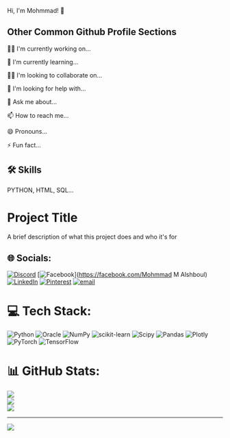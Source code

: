 Hi, I'm Mohmmad! 👋
## Other Common Github Profile Sections
👩‍💻 I'm currently working on...

🧠 I'm currently learning...

👯‍♀️ I'm looking to collaborate on...

🤔 I'm looking for help with...

💬 Ask me about...

📫 How to reach me...

😄 Pronouns...

⚡️ Fun fact...


## 🛠 Skills
PYTHON, HTML, SQL...

# Project Title

A brief description of what this project does and who it's for



## 🌐 Socials:
[![Discord](https://img.shields.io/badge/Discord-%237289DA.svg?logo=discord&logoColor=white)](https://discord.gg/mohmmad00242) [![Facebook](https://img.shields.io/badge/Facebook-%231877F2.svg?logo=Facebook&logoColor=white)](https://facebook.com/Mohmmad M Alshboul) [![LinkedIn](https://img.shields.io/badge/LinkedIn-%230077B5.svg?logo=linkedin&logoColor=white)](https://linkedin.com/in/https://www.linkedin.com/in/mohmmad-shboul-960b1435b) [![Pinterest](https://img.shields.io/badge/Pinterest-%23E60023.svg?logo=Pinterest&logoColor=white)](https://pinterest.com/mohmmad22203mohmmad) [![email](https://img.shields.io/badge/Email-D14836?logo=gmail&logoColor=white)](mailto:shboulmohmmad353@gmail.com) 

# 💻 Tech Stack:
![Python](https://img.shields.io/badge/python-3670A0?style=for-the-badge&logo=python&logoColor=ffdd54) ![Oracle](https://img.shields.io/badge/Oracle-F80000?style=for-the-badge&logo=oracle&logoColor=white) ![NumPy](https://img.shields.io/badge/numpy-%23013243.svg?style=for-the-badge&logo=numpy&logoColor=white) ![scikit-learn](https://img.shields.io/badge/scikit--learn-%23F7931E.svg?style=for-the-badge&logo=scikit-learn&logoColor=white) ![Scipy](https://img.shields.io/badge/SciPy-%230C55A5.svg?style=for-the-badge&logo=scipy&logoColor=%white) ![Pandas](https://img.shields.io/badge/pandas-%23150458.svg?style=for-the-badge&logo=pandas&logoColor=white) ![Plotly](https://img.shields.io/badge/Plotly-%233F4F75.svg?style=for-the-badge&logo=plotly&logoColor=white) ![PyTorch](https://img.shields.io/badge/PyTorch-%23EE4C2C.svg?style=for-the-badge&logo=PyTorch&logoColor=white) ![TensorFlow](https://img.shields.io/badge/TensorFlow-%23FF6F00.svg?style=for-the-badge&logo=TensorFlow&logoColor=white)
# 📊 GitHub Stats:
![](https://github-readme-stats.vercel.app/api?username=shboulmohmmad353-droid&theme=shadow_green&hide_border=false&include_all_commits=true&count_private=true)<br/>
![](https://nirzak-streak-stats.vercel.app/?user=shboulmohmmad353-droid&theme=shadow_green&hide_border=false)<br/>
![](https://github-readme-stats.vercel.app/api/top-langs/?username=shboulmohmmad353-droid&theme=shadow_green&hide_border=false&include_all_commits=true&count_private=true&layout=compact)

---
[![](https://visitcount.itsvg.in/api?id=shboulmohmmad353-droid&icon=0&color=0)](https://visitcount.itsvg.in)

<!-- Proudly created with GPRM ( https://gprm.itsvg.in ) -->







